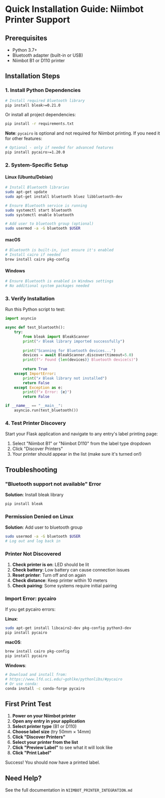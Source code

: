 # Quick Installation Guide: Niimbot Printer Support

## Prerequisites

- Python 3.7+
- Bluetooth adapter (built-in or USB)
- Niimbot B1 or D110 printer

## Installation Steps

### 1. Install Python Dependencies

```bash
# Install required Bluetooth library
pip install bleak>=0.21.0
```

Or install all project dependencies:

```bash
pip install -r requirements.txt
```

**Note**: `pycairo` is optional and not required for Niimbot printing. If you need it for other features:

```bash
# Optional - only if needed for advanced features
pip install pycairo>=1.20.0
```

### 2. System-Specific Setup

#### Linux (Ubuntu/Debian)
```bash
# Install Bluetooth libraries
sudo apt-get update
sudo apt-get install bluetooth bluez libbluetooth-dev

# Ensure Bluetooth service is running
sudo systemctl start bluetooth
sudo systemctl enable bluetooth

# Add user to bluetooth group (optional)
sudo usermod -a -G bluetooth $USER
```

#### macOS
```bash
# Bluetooth is built-in, just ensure it's enabled
# Install cairo if needed
brew install cairo pkg-config
```

#### Windows
```bash
# Ensure Bluetooth is enabled in Windows settings
# No additional system packages needed
```

### 3. Verify Installation

Run this Python script to test:

```python
import asyncio

async def test_bluetooth():
    try:
        from bleak import BleakScanner
        print("✓ Bleak library imported successfully")
        
        print("Scanning for Bluetooth devices...")
        devices = await BleakScanner.discover(timeout=5.0)
        print(f"✓ Found {len(devices)} Bluetooth device(s)")
        
        return True
    except ImportError:
        print("✗ Bleak library not installed")
        return False
    except Exception as e:
        print(f"✗ Error: {e}")
        return False

if __name__ == "__main__":
    asyncio.run(test_bluetooth())
```

### 4. Test Printer Discovery

Start your Flask application and navigate to any entry's label printing page:

1. Select "Niimbot B1" or "Niimbot D110" from the label type dropdown
2. Click "Discover Printers"
3. Your printer should appear in the list (make sure it's turned on!)

## Troubleshooting

### "Bluetooth support not available" Error

**Solution**: Install bleak library
```bash
pip install bleak
```

### Permission Denied on Linux

**Solution**: Add user to bluetooth group
```bash
sudo usermod -a -G bluetooth $USER
# Log out and log back in
```

### Printer Not Discovered

1. **Check printer is on**: LED should be lit
2. **Check battery**: Low battery can cause connection issues
3. **Reset printer**: Turn off and on again
4. **Check distance**: Keep printer within 10 meters
5. **Check pairing**: Some systems require initial pairing

### Import Error: pycairo

If you get pycairo errors:

**Linux**:
```bash
sudo apt-get install libcairo2-dev pkg-config python3-dev
pip install pycairo
```

**macOS**:
```bash
brew install cairo pkg-config
pip install pycairo
```

**Windows**:
```bash
# Download and install from:
# https://www.lfd.uci.edu/~gohlke/pythonlibs/#pycairo
# Or use conda:
conda install -c conda-forge pycairo
```

## First Print Test

1. **Power on your Niimbot printer**
2. **Open any entry in your application**
3. **Select printer type** (B1 or D110)
4. **Choose label size** (try 50mm × 14mm)
5. **Click "Discover Printers"**
6. **Select your printer from the list**
7. **Click "Preview Label"** to see what it will look like
8. **Click "Print Label"**

Success! You should now have a printed label.

## Need Help?

See the full documentation in `NIIMBOT_PRINTER_INTEGRATION.md`
